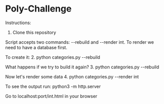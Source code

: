# Poly-Challenge
Instructions:

1. Clone this repository

Script accepts two commands: --rebuild and --render int.
To render we need to have a database first. 

To create it:
2. python categories.py --rebuild

What happens if we try to build it again?
3. python categories.py --rebuild

Now let's render some data
4. python categories.py --render int

To see the output run:
python3 -m http.server

Go to localhost:port/int.html in your browser
